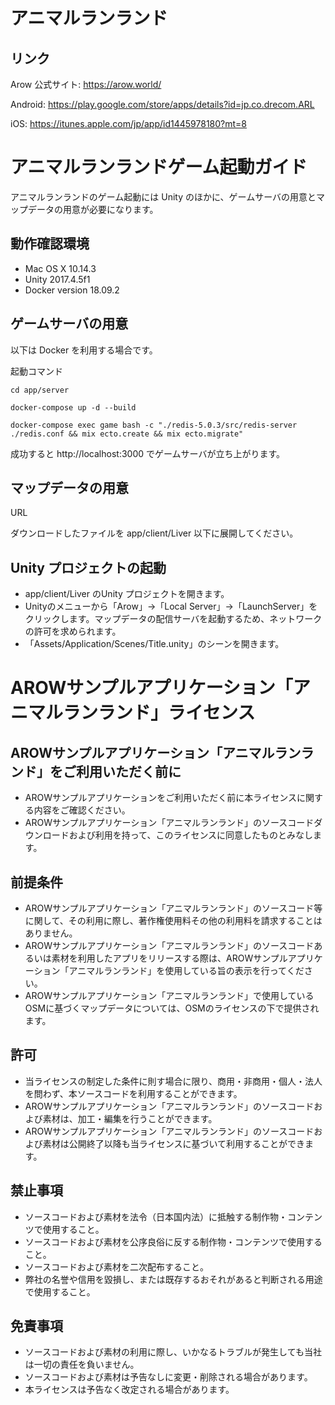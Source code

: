 # アニマルランランド

## リンク

Arow 公式サイト: https://arow.world/

Android: https://play.google.com/store/apps/details?id=jp.co.drecom.ARL

iOS: https://itunes.apple.com/jp/app/id1445978180?mt=8


# アニマルランランドゲーム起動ガイド

アニマルランランドのゲーム起動には Unity のほかに、ゲームサーバの用意とマップデータの用意が必要になります。

## 動作確認環境

- Mac OS X 10.14.3
- Unity 2017.4.5f1
- Docker version 18.09.2

## ゲームサーバの用意

以下は Docker を利用する場合です。

起動コマンド

```
cd app/server

docker-compose up -d --build

docker-compose exec game bash -c "./redis-5.0.3/src/redis-server ./redis.conf && mix ecto.create && mix ecto.migrate"
```

成功すると http://localhost:3000 でゲームサーバが立ち上がります。

## マップデータの用意

URL

ダウンロードしたファイルを app/client/Liver 以下に展開してください。

## Unity プロジェクトの起動

- app/client/Liver のUnity プロジェクトを開きます。
- Unityのメニューから「Arow」→「Local Server」→「LaunchServer」をクリックします。マップデータの配信サーバを起動するため、ネットワークの許可を求められます。
- 「Assets/Application/Scenes/Title.unity」のシーンを開きます。


# AROWサンプルアプリケーション「アニマルランランド」ライセンス

## AROWサンプルアプリケーション「アニマルランランド」をご利用いただく前に

- AROWサンプルアプリケーションをご利用いただく前に本ライセンスに関する内容をご確認ください。
- AROWサンプルアプリケーション「アニマルランランド」のソースコードダウンロードおよび利用を持って、このライセンスに同意したものとみなします。


## 前提条件

- AROWサンプルアプリケーション「アニマルランランド」のソースコード等に関して、その利用に際し、著作権使用料その他の利用料を請求することはありません。
- AROWサンプルアプリケーション「アニマルランランド」のソースコードあるいは素材を利用したアプリをリリースする際は、AROWサンプルアプリケーション「アニマルランランド」を使用している旨の表示を行ってください。
- AROWサンプルアプリケーション「アニマルランランド」で使用しているOSMに基づくマップデータについては、OSMのライセンスの下で提供されます。


## 許可

- 当ライセンスの制定した条件に則す場合に限り、商用・非商用・個人・法人を問わず、本ソースコードを利用することができます。
- AROWサンプルアプリケーション「アニマルランランド」のソースコードおよび素材は、加工・編集を行うことができます。
- AROWサンプルアプリケーション「アニマルランランド」のソースコードおよび素材は公開終了以降も当ライセンスに基づいて利用することができます。


## 禁止事項
- ソースコードおよび素材を法令（日本国内法）に抵触する制作物・コンテンツで使用すること。
- ソースコードおよび素材を公序良俗に反する制作物・コンテンツで使用すること。
- ソースコードおよび素材を二次配布すること。
- 弊社の名誉や信用を毀損し、または既存するおそれがあると判断される用途で使用すること。

## 免責事項
- ソースコードおよび素材の利用に際し、いかなるトラブルが発生しても当社は一切の責任を負いません。
- ソースコードおよび素材は予告なしに変更・削除される場合があります。
- 本ライセンスは予告なく改定される場合があります。

